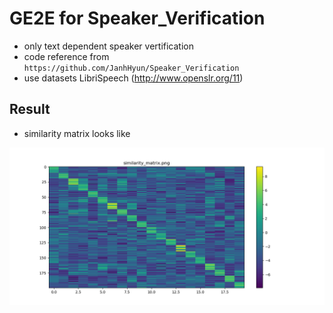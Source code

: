 # GE2E for Speaker_Verification
- only text dependent speaker vertification
- code reference from ```https://github.com/JanhHyun/Speaker_Verification```
- use datasets LibriSpeech (http://www.openslr.org/11)
## Result
- similarity matrix looks like
<img src= result/similarity.png >
